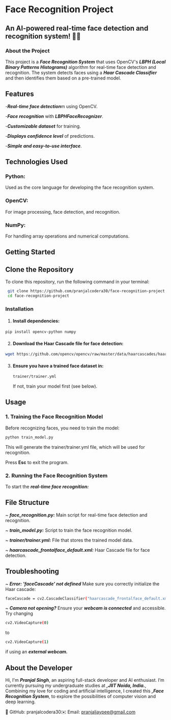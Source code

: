 # **Face Recognition Project**
##  **An AI-powered real-time face detection and recognition system!** 🤖📸

### About the Project
This project is a ***Face Recognition System*** that uses OpenCV's ***LBPH (Local Binary Patterns Histograms)*** algorithm for real-time face detection and recognition. The system detects faces using a ***Haar Cascade Classifier*** and then identifies them based on a pre-trained model.

## Features
-***Real-time face detection***m using OpenCV.

-***Face recognition*** with ***LBPHFaceRecognizer***.

-***Customizable dataset*** for training.

-***Displays confidence level*** of predictions.

-***Simple and easy-to-use interface***.

## Technologies Used
### Python:
Used as the core language for developing the face recognition system.

### OpenCV:
For image processing, face detection, and recognition.

### NumPy:
For handling array operations and numerical computations.

## Getting Started


## Clone the Repository

To clone this repository, run the following command in your terminal:

```bash
 git clone https://github.com/pranjalcodera30/face-recognition-project.git
 cd face-recognition-project
```
### Installation
1. #### Install dependencies:
```bash
pip install opencv-python numpy
```
2. #### Download the Haar Cascade file for face detection:
```bash
wget https://github.com/opencv/opencv/raw/master/data/haarcascades/haarcascade_frontalface_default.xml
```
3. #### Ensure you have a trained face dataset in:
   ```bash
   trainer/trainer.yml
   ```
   If not, train your model first (see below).

## Usage
### 1. Training the Face Recognition Model
Before recognizing faces, you need to train the model:
```bash
python train_model.py
```
This will generate the trainer/trainer.yml file, which will be used for recognition.

Press **Esc** to exit the program.
### 2. Running the Face Recognition System
To start the ***real-time face recognition:***

## File Structure
~ ***face_recognition.py:*** Main script for real-time face detection and recognition.

~ ***train_model.py:*** Script to train the face recognition model.

~ ***trainer/trainer.yml:*** File that stores the trained model data.

~ ***haarcascade_frontalface_default.xml:*** Haar Cascade file for face detection.

## Troubleshooting
~ ***Error: 'faceCascade' not defined***
Make sure you correctly initialize the Haar cascade:
```bash
faceCascade = cv2.CascadeClassifier("haarcascade_frontalface_default.xml")
```
~ ***Camera not opening?***
Ensure your ***webcam is connected*** and accessible.
Try changing 
```bash
cv2.VideoCapture(0)
```
to 
```bash
cv2.VideoCapture(1)
```
if using an ***external webcam.***

## About the Developer
Hi, I'm ***Pranjal Singh***, an aspiring full-stack developer and AI enthusiast. I’m currently pursuing my undergraduate studies at ***,JIIT Noida, India.***, Combining my love for coding and artificial intelligence, I created this ***,Face Recognition System***, to explore the possibilities of computer vision and deep learning.

🚀 GitHub: pranjalcodera30✉️ Email: pranjaljaypee@gmail.com










